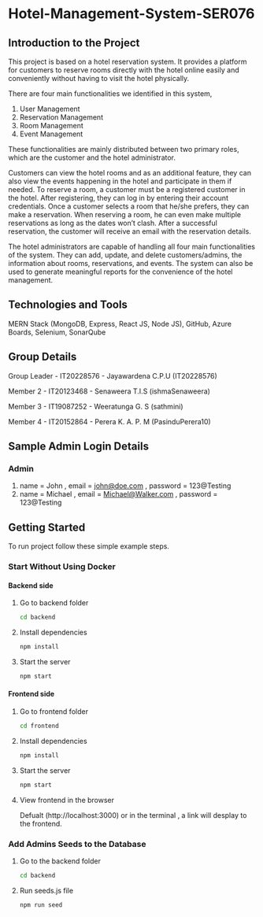 # Hotel-Management-System-SER076

## Introduction to the Project

This project is based on a hotel reservation system. It provides a platform for customers to reserve rooms directly with the hotel online easily and conveniently without having to visit the hotel physically.

There are four main functionalities we identified in this system,
   1.	User Management
   2.	Reservation Management
   3.	Room Management
   4.	Event Management
   
These functionalities are mainly distributed between two primary roles, which are the customer and the hotel administrator.

Customers can view the hotel rooms and as an additional feature, they can also view the events happening in the hotel and participate in them if needed. To reserve a room, a customer must be a registered customer in the hotel. After registering, they can log in by entering their account credentials. 
Once a customer selects a room that he/she prefers, they can make a reservation. When reserving a room, he can even make multiple reservations as long as the dates won’t clash. After a successful reservation, the customer will receive an email with the reservation details. 

The hotel administrators are capable of handling all four main functionalities of the system. They can add, update, and delete customers/admins, the information about rooms, reservations, and events. The system can also be used to generate meaningful reports for the convenience of the hotel management.

## Technologies and Tools

MERN Stack (MongoDB, Express, React JS, Node JS), GitHub, Azure Boards, Selenium, SonarQube

## Group Details

Group Leader - IT20228576 - Jayawardena C.P.U (IT20228576)

Member 2     - IT20123468 - Senaweera T.I.S (ishmaSenaweera)

Member 3     - IT19087252 - Weeratunga G. S (sathmini)

Member 4     - IT20152864 - Perera K. A. P. M (PasinduPerera10)

## Sample Admin Login Details

### Admin

1. name = John , email = john@doe.com , password = 123@Testing
2. name = Michael , email = Michael@Walker.com , password = 123@Testing

## Getting Started

To run project follow these simple example steps.

### Start Without Using Docker

#### Backend side

1. Go to backend folder
   ```sh
   cd backend
   ```
2. Install dependencies
   ```sh
   npm install
   ```
3. Start the server
   ```sh
   npm start
   ```

#### Frontend side

1. Go to frontend folder
   ```sh
   cd frontend
   ```
2. Install dependencies
   ```sh
   npm install
   ```
3. Start the server
   ```sh
   npm start
   ```
4. View frontend in the browser

   Defualt (http://localhost:3000) or in the terminal , a link will desplay to the frontend.
   
### Add Admins Seeds to the Database

1. Go to the backend folder
   ```sh
   cd backend
   ```

2. Run seeds.js file
   ```sh
   npm run seed
   ```
